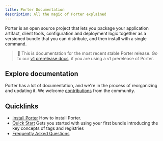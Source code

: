 ```yaml
---
title: Porter Documentation
description: All the magic of Porter explained
---
```


Porter is an open source project that lets you package your application artifact, client tools, configuration and deployment logic together as a versioned bundle that you can distribute, and then install with a single command.

> 🚧 This is documentation for the most recent stable Porter release. Go to our [v1 prerelease docs](https://release-v1.porter.sh/docs/), if you are using a v1 prerelease of Porter.


## Explore documentation

Porter has a lot of documentation, and we're in the process of reorganizing and updating it. We welcome [contributions](/contribute/) from the community. 

## Quicklinks

* [Install Porter](/install/) How to install Porter. 
* [Quick Start](/quickstart/) Gets you started with using your first bundle introducing the key concepts of tags and registries 
* [Frequently Asked Questions](/faq) 
